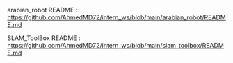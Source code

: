 arabian_robot README : https://github.com/AhmedMD72/intern_ws/blob/main/arabian_robot/README.md

SLAM_ToolBox README :  https://github.com/AhmedMD72/intern_ws/blob/main/slam_toolbox/README.md

